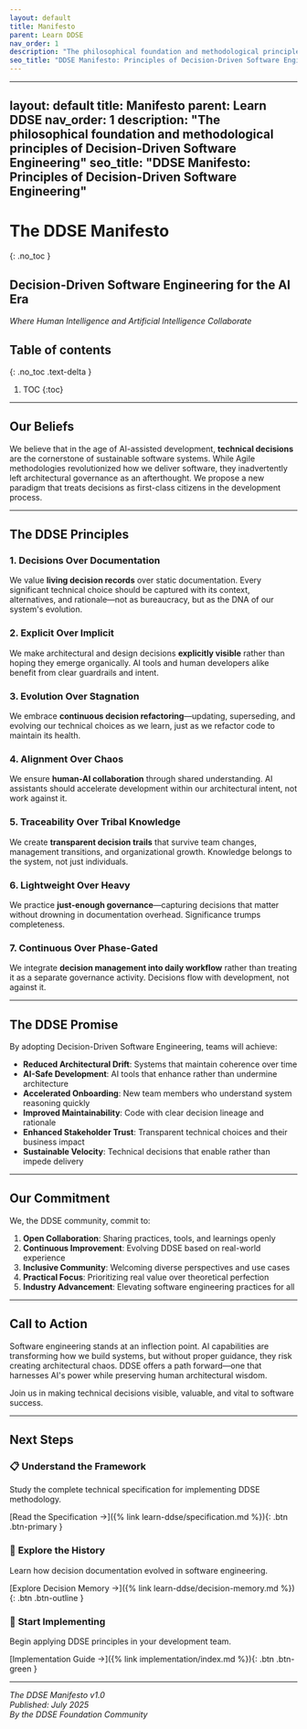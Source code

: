 ```yaml
---
layout: default
title: Manifesto
parent: Learn DDSE
nav_order: 1
description: "The philosophical foundation and methodological principles of Decision-Driven Software Engineering"
seo_title: "DDSE Manifesto: Principles of Decision-Driven Software Engineering"
---
```


---
layout: default
title: Manifesto
parent: Learn DDSE
nav_order: 1
description: "The philosophical foundation and methodological principles of Decision-Driven Software Engineering"
seo_title: "DDSE Manifesto: Principles of Decision-Driven Software Engineering"
---

# The DDSE Manifesto
{: .no_toc }

## Decision-Driven Software Engineering for the AI Era

*Where Human Intelligence and Artificial Intelligence Collaborate*

## Table of contents
{: .no_toc .text-delta }

1. TOC
{:toc}

---

## Our Beliefs

We believe that in the age of AI-assisted development, **technical decisions** are the cornerstone of sustainable software systems. While Agile methodologies revolutionized how we deliver software, they inadvertently left architectural governance as an afterthought. We propose a new paradigm that treats decisions as first-class citizens in the development process.

---

## The DDSE Principles

### 1. Decisions Over Documentation
We value **living decision records** over static documentation. Every significant technical choice should be captured with its context, alternatives, and rationale—not as bureaucracy, but as the DNA of our system's evolution.

### 2. Explicit Over Implicit
We make architectural and design decisions **explicitly visible** rather than hoping they emerge organically. AI tools and human developers alike benefit from clear guardrails and intent.

### 3. Evolution Over Stagnation
We embrace **continuous decision refactoring**—updating, superseding, and evolving our technical choices as we learn, just as we refactor code to maintain its health.

### 4. Alignment Over Chaos
We ensure **human-AI collaboration** through shared understanding. AI assistants should accelerate development within our architectural intent, not work against it.

### 5. Traceability Over Tribal Knowledge
We create **transparent decision trails** that survive team changes, management transitions, and organizational growth. Knowledge belongs to the system, not just individuals.

### 6. Lightweight Over Heavy
We practice **just-enough governance**—capturing decisions that matter without drowning in documentation overhead. Significance trumps completeness.

### 7. Continuous Over Phase-Gated
We integrate **decision management into daily workflow** rather than treating it as a separate governance activity. Decisions flow with development, not against it.

---

## The DDSE Promise

By adopting Decision-Driven Software Engineering, teams will achieve:

- **Reduced Architectural Drift**: Systems that maintain coherence over time
- **AI-Safe Development**: AI tools that enhance rather than undermine architecture
- **Accelerated Onboarding**: New team members who understand system reasoning quickly
- **Improved Maintainability**: Code with clear decision lineage and rationale
- **Enhanced Stakeholder Trust**: Transparent technical choices and their business impact
- **Sustainable Velocity**: Technical decisions that enable rather than impede delivery

---

## Our Commitment

We, the DDSE community, commit to:

1. **Open Collaboration**: Sharing practices, tools, and learnings openly
2. **Continuous Improvement**: Evolving DDSE based on real-world experience
3. **Inclusive Community**: Welcoming diverse perspectives and use cases
4. **Practical Focus**: Prioritizing real value over theoretical perfection
5. **Industry Advancement**: Elevating software engineering practices for all

---

## Call to Action

Software engineering stands at an inflection point. AI capabilities are transforming how we build systems, but without proper guidance, they risk creating architectural chaos. DDSE offers a path forward—one that harnesses AI's power while preserving human architectural wisdom.

Join us in making technical decisions visible, valuable, and vital to software success.

---

## Next Steps

### 📋 **Understand the Framework**
Study the complete technical specification for implementing DDSE methodology.

[Read the Specification →]({% link learn-ddse/specification.md %}){: .btn .btn-primary }

### 🧠 **Explore the History**
Learn how decision documentation evolved in software engineering.

[Explore Decision Memory →]({% link learn-ddse/decision-memory.md %}){: .btn .btn-outline }

### 🚀 **Start Implementing**
Begin applying DDSE principles in your development team.

[Implementation Guide →]({% link implementation/index.md %}){: .btn .btn-green }

---

*The DDSE Manifesto v1.0*  
*Published: July 2025*  
*By the DDSE Foundation Community*
